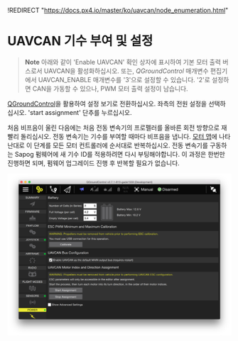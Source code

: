 !REDIRECT "https://docs.px4.io/master/ko/uavcan/node_enumeration.html"

# UAVCAN 기수 부여 및 설정

> **Note** 아래와 같이 'Enable UAVCAN' 확인 상자에 표시하여 기본 모터 출력 버스로서 UAVCAN을 활성화하십시오. 또는, *QGroundControl* 매개변수 편집기에서 UAVCAN_ENABLE 매개변수를 '3'으로 설정할 수 있습니다. '2'로 설정하면 CAN을 가동할 수 있으나, PWM 모터 출력 설정이 남습니다.

[QGroundControl](../qgc/README.md)을 활용하여 설정 보기로 전환하십시오. 좌측의 전원 설정을 선택하십시오. 'start assignment' 단추를 누르십시오.

처음 비프음이 울린 다음에는 처음 전동 변속기의 프로펠러를 올바른 회전 방향으로 재빨리 돌리십시오. 전동 변속기는 기수를 부여할 때마다 비프음을 냅니다. [모터 맵](../airframes/airframe_reference.md)에 나타난대로 이 단계를 모든 모터 컨트롤러에 순서대로 반복하십시오. 전동 변속기를 구동하는 Sapog 펌웨어에 새 기수 ID를 적용하려면 다시 부팅해야합니다. 이 과정은 한번만 진행하면 되며, 펌웨어 업그레이드 진행 후 반복할 필요가 없습니다.

![UAVCAN 기수 부여 제어 (그림 우측 하단)](../../assets/uavcan/uavcan_qgc_setup.png)